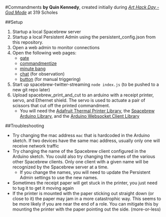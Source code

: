 #Commandments
**by Quin Kennedy**, created initially during [_Art Hack Day - God Mode_](http://arthackday.net/god_mode/) at 319 Scholes

##Setup
1. Startup a local Spacebrew server
2. Startup a local Persistent Admin using the persistent_config.json from this repository.
3. Open a web admin to monitor connections
4. Open the following web pages:
    * [gate](http://quinkennedy.github.io/spacebrew-stuff/web-custom/?name=gate&server=localhost&stringIns=string&stringOuts=string&booleanIns=boolean&booleanOuts=boolean&rangeIns=range&rangeOuts=range&code=onRange%20%3D%20function%20%28value%29%7Bdata.currQuality%20%3D%20value%3B%7D%3BonString%20%3D%20function%20%28value%29%7Bdata.tweets%5Bdata.currQuality%5D.push%28value%29%3B%20data.tweets%5Bdata.currQuality%5D%20%3D%20data.tweets%5Bdata.currQuality%5D.splice%28-100%2C%20100%29%3B%7D%3BonBoolean%20%3D%20function%20%28value%29%7Bvar%20highestQuality%20%3D%200%3B%20while%28data.tweets%5BhighestQuality%5D.length%20%3C%3D%200%20%26%26%20highestQuality%20%3C%2010%29%7BhighestQuality++%3B%7D%20if%20%28highestQuality%20%3C%2010%29%7B%20return%20%7Bstring%3A%20data.tweets%5BhighestQuality%5D.pop%28%29%7D%3B%7D%7D%3Binit%20%3D%20function%20%28%29%7Bdata.tweets%20%3D%20%5B%5D%3B%20var%20qRange%20%3D%2010%3B%20while%28qRange--%29%7Bdata.tweets%5BqRange%5D%20%3D%20%5B%5D%3B%7D%20data.currQuality%20%3D%200%3B%7D%3B)
    * [commandmentize](http://quinkennedy.github.io/spacebrew-stuff/web-custom/?name=commandmentize&server=localhost&stringIns=string&stringOuts=string&booleanIns=boolean&booleanOuts=boolean&rangeIns=range&rangeOuts=range&code=onRange%20%3D%20function%20%28r%2Cn%29%7B%0A%20%20console.log%28%22received%20in%20onRange%20function%20on%20subscriber%20%22%20+%20n%20+%20%22%3A%20%22%20+%20r%29%3B%0A%20%20console.log%28%22opportunity%20to%20return%20%7Bstring%3A_%20%2Cboolean%3A_%20%2Crange%3A_%7D%22%29%3B%0A%7D%3BonString%20%3D%20function%20%28value%29%7B%20return%20%7Bstring%3A%22COMMANDMENT%20%22%20+%20data.rome%28data.index++%29%20+%20%22%20%22%20+%20value%7D%3B%7D%3BonBoolean%20%3D%20function%20%28b%2Cn%29%7B%0A%20%20console.log%28%22received%20in%20onBoolean%20function%20on%20subscriber%20%22%20+%20n%20+%20%22%3A%20%22%20+%20b%29%3B%0A%20%20console.log%28%22opportunity%20to%20return%20%7Bstring%3A_%20%2Cboolean%3A_%20%2Crange%3A_%7D%22%29%3B%0A%7D%3Binit%20%3D%20function%20%28%29%7Bdata.index%20%3D%201%3B%20data.rome%20%3D%20function%28N%2Cs%2Cb%2Ca%2Co%2Ct%29%7B%0A%20%20t%3DN/1e3%7C0%3BN%25%3D1e3%3B%0A%20%20for%28s%3Db%3D%27%27%2Ca%3D5%3BN%3Bb++%2Ca%5E%3D7%29%0A%20%20%20%20for%28o%3DN%25a%2CN%3DN/a%5E0%3Bo--%3B%29%0A%20%20%20%20%20%20s%3D%27IVXLCDM%27.charAt%28o%3E2%3Fb+N-%28N%26%3D~1%29+%28o%3D1%29%3Ab%29+s%3B%0A%20%20return%20Array%28t+1%29.join%28%27M%27%29+s%3B%0A%7D%3B%7D%3B)
    * [minute bang](http://quinkennedy.github.io/spacebrew-stuff/web-custom/?name=minute%20bang&server=localhost&stringIns=string&stringOuts=string&booleanIns=boolean&booleanOuts=boolean&rangeIns=range&rangeOuts=range&code=onRange%20%3D%20function%20%28r%2Cn%29%7B%0A%20%20console.log%28%22received%20in%20onRange%20function%20on%20subscriber%20%22%20+%20n%20+%20%22%3A%20%22%20+%20r%29%3B%0A%20%20console.log%28%22opportunity%20to%20return%20%7Bstring%3A_%20%2Cboolean%3A_%20%2Crange%3A_%7D%22%29%3B%0A%7D%3BonString%20%3D%20function%20%28s%2Cn%29%7B%0A%20%20console.log%28%22received%20in%20onString%20function%20on%20subscriber%20%22%20+%20n%20+%20%22%3A%20%22%20+%20s%29%3B%0A%20%20console.log%28%22opportunity%20to%20return%20%7Bstring%3A_%20%2Cboolean%3A_%20%2Crange%3A_%7D%22%29%3B%0A%7D%3BonBoolean%20%3D%20function%20%28b%2Cn%29%7B%0A%20%20console.log%28%22received%20in%20onBoolean%20function%20on%20subscriber%20%22%20+%20n%20+%20%22%3A%20%22%20+%20b%29%3B%0A%20%20console.log%28%22opportunity%20to%20return%20%7Bstring%3A_%20%2Cboolean%3A_%20%2Crange%3A_%7D%22%29%3B%0A%7D%3Binit%20%3D%20function%20%28%29%7BsetInterval%28function%28%29%7BsendMessage%28%22boolean%22%2C%20true%2C%20%22boolean%22%29%3B%7D%2C%2060000%29%3B%7D%3B)
    * [chat](http://quinkennedy.github.io/spacebrew-stuff/web-chat/index.html?name=chat) (for observation) 
    * [button](http://quinkennedy.github.io/spacebrew-stuff/web-button/index.html?name=button) (for manual triggering)
5. Start up spacebrew-twitter-streaming `node index.js` (to be pushed to a new git repo later)
6. Upload spacebrew_print_and_cut to an arduino with a receipt printer, servo, and Ethernet shield. The servo is used to actuate a pair of scissors that cut off the printed commandment.
    * You will need the [Adafruit Thermal Printer Library](https://github.com/quinkennedy/Adafruit-Thermal-Printer-Library), the [Spacebrew Arduino Library](https://github.com/labatrockwell/spacebrew-arduino-library), and the [Arduino Websocket Client Library](https://github.com/labatrockwell/ArduinoWebsocketClient)

##Troubleshooting
* Try changing the mac address `mac` that is hardcoded in the Arduino sketch. If two devices have the same mac address, usually only one will receive network traffic
* Try changing the name of the Spacebrew client configured in the Arduino sketch. You could also try changing the names of the various other Spacebrew clients. Only one client with a given name will be recognized by the Spacebrew server at a time.
    * If you change the names, you will need to update the Persistent Admin settings to use the new names.
* Sometimes the receipt paper will get stuck in the printer, you just need to tug it to get it moving again
* If the printer is mounted with the paper sticking out straight down (or close to it) the paper may jam in a more catastrophic way. This seems to be more likely if you are near the end of a role. You can mitigate this by mounting the printer with the paper pointing out the side. (more-or-less)
